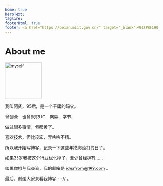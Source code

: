 ```yaml
---
home: true
heroText: 
tagline: 
footerHtml: true
footer: <a href="https://beian.miit.gov.cn/" target="_blank">粤ICP备19020295号</a>
---
```


# About me
<img src="/images/myself.jpeg" alt="myself" width="120" style="" />

我叫阿贤，95后，是一个平庸的码农。

曾创业、也曾就职UC、网易、字节。

做过很多事情，但都黄了。

喜欢技术，但比较笨，弄啥啥不精。

所以我开始写博客，记录一下这些年摸爬滚打的日子。

如果35岁我被这个行业优化掉了，至少曾经拥有……

如果你想与我交流，我的邮箱是 ideafrom@163.com 。

最后，谢谢大家来看我博客 - -// 。

